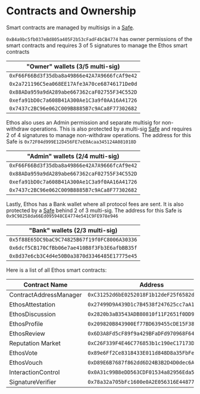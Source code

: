 # Contracts and Ownership

Smart contracts are managed by multisigs in a [Safe](https://app.safe.global/home?safe=base:0xB4a9bc5fb037eBd805a405F2b53cFadF4bCB4774).&#x20;

`0xB4a9bc5fb037eBd805a405F2b53cFadF4bCB4774` has owner permissions of the smart contracts and requires 3 of 5 signatures to manage the Ethos smart contracts

| "Owner" wallets (3/5 multi-sig)              |
| -------------------------------------------- |
| `0xF66F66Bd3f35dba8a49866e42A7A9666fcAf9e42` |
| `0x2a721196C5ea068EE17Afe3A70ce68746171De0d` |
| `0x88ADa959a9dA289abe667362caF02755F34C552D` |
| `0xefa91bD0c7a608B41A300Ae1C3a9f0AA16A41726` |
| `0x7437c2BC96e062C009B8885B7c9ACa8F77302682` |

Ethos also uses an Admin permission and separate multisig for non-withdraw operations. This is also protected by a multi-sig [Safe](https://app.safe.global/home?safe=base:0x72F04d999E12D456FE7eE0Acaa345124A081018D) and requires 2 of 4 signatures to manage non-withdraw operations. The address for this Safe is `0x72F04d999E12D456FE7eE0Acaa345124A081018D`

| "Admin" wallets (2/4 multi-sig)              |
| -------------------------------------------- |
| `0xF66F66Bd3f35dba8a49866e42A7A9666fcAf9e42` |
| `0x88ADa959a9dA289abe667362caF02755F34C552D` |
| `0xefa91bD0c7a608B41A300Ae1C3a9f0AA16A41726` |
| `0x7437c2BC96e062C009B8885B7c9ACa8F77302682` |

Lastly, Ethos has a Bank wallet where all protocol fees are sent. It is also protected by a [Safe](https://app.safe.global/home?safe=eth:0x9C98258da66Ed095948CE4774e541C9FE978e946) behind 2 of 3 multi-sig. The address for this Safe is `0x9C98258da66Ed095948CE4774e541C9FE978e946`&#x20;

| "Bank" wallets (2/3 multi-sig)               |
| -------------------------------------------- |
| `0x5f88E65DC9baC9C74825B67f19f0FC8006A30336` |
| `0x6dcf5CB170CfBb06e7ae410B8f3Fb3E6afbBB35f` |
| `0x8d37e6cb3C4d4e50B0a3870d3346485E17775e45` |

Here is a list of all Ethos smart contracts:

<table data-full-width="true"><thead><tr><th>Contract Name</th><th>Address</th><th data-type="content-ref">Basescan Link</th></tr></thead><tbody><tr><td>ContractAddressManager</td><td><code>0xC31252d6bE0252018F1b12deF25f6582dB0f3E9a</code></td><td><a href="https://basescan.org/address/0xC31252d6bE0252018F1b12deF25f6582dB0f3E9a">https://basescan.org/address/0xC31252d6bE0252018F1b12deF25f6582dB0f3E9a</a></td></tr><tr><td>EthosAttestation</td><td><code>0x27499D9A439D1c7B4538f247625cc7aA159D3c14</code></td><td><a href="https://basescan.org/address/0x27499D9A439D1c7B4538f247625cc7aA159D3c14">https://basescan.org/address/0x27499D9A439D1c7B4538f247625cc7aA159D3c14</a></td></tr><tr><td>EthosDiscussion</td><td><code>0x2820b3aB3543ADB80810f11F2651f0DD9A04E801</code></td><td><a href="https://basescan.org/address/0x2820b3aB3543ADB80810f11F2651f0DD9A04E801">https://basescan.org/address/0x2820b3aB3543ADB80810f11F2651f0DD9A04E801</a></td></tr><tr><td>EthosProfile</td><td><code>0x209820B843900Ef77BD639455cDE15F38A252a36</code></td><td><a href="https://basescan.org/address/0x209820B843900Ef77BD639455cDE15F38A252a36">https://basescan.org/address/0x209820B843900Ef77BD639455cDE15F38A252a36</a></td></tr><tr><td>EthosReview</td><td><code>0x6D3A8Fd5cF89f9a429BFaDFd970968F646AFF325</code></td><td><a href="https://basescan.org/address/0x6D3A8Fd5cF89f9a429BFaDFd970968F646AFF325">https://basescan.org/address/0x6D3A8Fd5cF89f9a429BFaDFd970968F646AFF325</a></td></tr><tr><td>Reputation Market </td><td><code>0xC26F339F4E46C776853b1c190eC17173DBe059Bf</code></td><td><a href="https://basescan.org/address/0xC26F339F4E46C776853b1c190eC17173DBe059Bf">https://basescan.org/address/0xC26F339F4E46C776853b1c190eC17173DBe059Bf</a></td></tr><tr><td>EthosVote</td><td><code>0x89e6Ff2Ce8318433E011d848D8a35FbFeE60c2Ed</code></td><td><a href="https://basescan.org/address/0x89e6Ff2Ce8318433E011d848D8a35FbFeE60c2Ed">https://basescan.org/address/0x89e6Ff2Ce8318433E011d848D8a35FbFeE60c2Ed</a></td></tr><tr><td>EthosVouch</td><td><code>0xD89E6B7687f862dd6D24B3B2D4D0dec6A89A6fdd</code></td><td><a href="https://basescan.org/address/0xD89E6B7687f862dd6D24B3B2D4D0dec6A89A6fdd">https://basescan.org/address/0xD89E6B7687f862dd6D24B3B2D4D0dec6A89A6fdd</a></td></tr><tr><td>InteractionControl</td><td><code>0x0A31c99B8eDD563CDF01534a82956Eda5CDB4CE5</code></td><td><a href="https://basescan.org/address/0x0A31c99B8eDD563CDF01534a82956Eda5CDB4CE5">https://basescan.org/address/0x0A31c99B8eDD563CDF01534a82956Eda5CDB4CE5</a></td></tr><tr><td>SignatureVerifier</td><td><code>0x78a32a705bFc1600e0A2E056316E44877BDa7f57</code></td><td><a href="https://basescan.org/address/0x78a32a705bFc1600e0A2E056316E44877BDa7f57">https://basescan.org/address/0x78a32a705bFc1600e0A2E056316E44877BDa7f57</a></td></tr></tbody></table>

